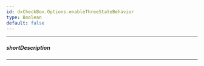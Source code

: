 ```yaml
---
id: dxCheckBox.Options.enableThreeStateBehavior
type: Boolean
default: false
---
```

---
##### shortDescription
<!-- Description goes here -->

---
<!-- Description goes here -->